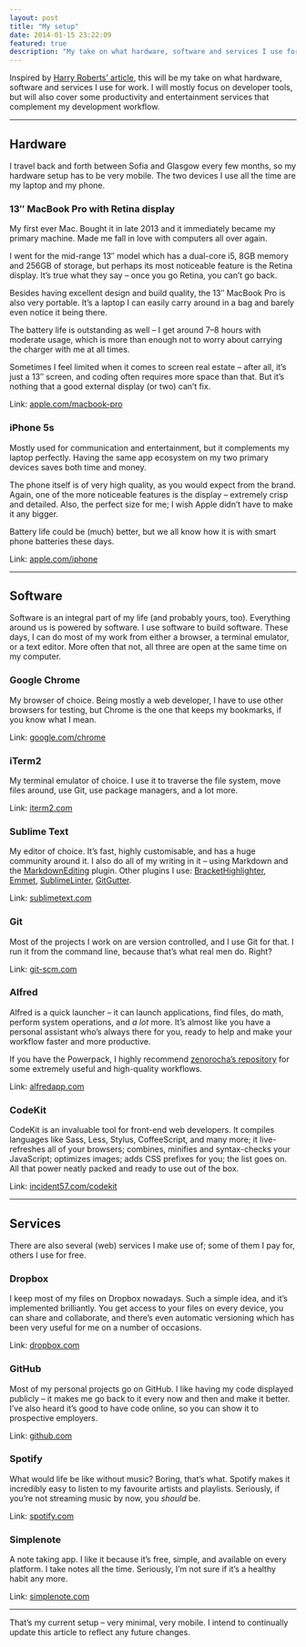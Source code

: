 ```yaml
---
layout: post
title: "My setup"
date: 2014-01-15 23:22:09
featured: true
description: "My take on what hardware, software and services I use for work"
---
```


Inspired by [Harry Roberts’ article](http://csswizardry.com/2013/12/my-setup/), this will be my take on what hardware, software and services I use for work. I will mostly focus on developer tools, but will also cover some productivity and entertainment services that complement my development workflow.

---

## Hardware

I travel back and forth between Sofia and Glasgow every few months, so my hardware setup has to be very mobile. The two devices I use all the time are my laptop and my phone.

### 13″ MacBook Pro with Retina display

My first ever Mac. Bought it in late 2013 and it immediately became my primary machine. Made me fall in love with computers all over again.

I went for the mid-range 13″ model which has a dual-core i5, 8GB memory and 256GB of storage, but perhaps its most noticeable feature is the Retina display. It’s true what they say – once you go Retina, you can’t go back.

Besides having excellent design and build quality, the 13″ MacBook Pro is also very portable. It’s a laptop I can easily carry around in a bag and barely even notice it being there.

The battery life is outstanding as well – I get around 7–8 hours with moderate usage, which is more than enough not to worry about carrying the charger with me at all times.

Sometimes I feel limited when it comes to screen real estate – after all, it’s just a 13″ screen, and coding often requires more space than that. But it’s nothing that a good external display (or two) can’t fix.

Link: [apple.com/macbook-pro](http://www.apple.com/macbook-pro/)

### iPhone 5s

Mostly used for communication and entertainment, but it complements my laptop perfectly. Having the same app ecosystem on my two primary devices saves both time and money.

The phone itself is of very high quality, as you would expect from the brand. Again, one of the more noticeable features is the display – extremely crisp and detailed. Also, the perfect size for me; I wish Apple didn’t have to make it any bigger.

Battery life could be (much) better, but we all know how it is with smart phone batteries these days.

Link: [apple.com/iphone](http://www.apple.com/iphone/)

---

## Software

Software is an integral part of my life (and probably yours, too). Everything around us is powered by software. I use software to build software. These days, I can do most of my work from either a browser, a terminal emulator, or a text editor. More often that not, all three are open at the same time on my computer.

### Google Chrome

My browser of choice. Being mostly a web developer, I have to use other browsers for testing, but Chrome is the one that keeps my bookmarks, if you know what I mean.

Link: [google.com/chrome](https://www.google.com/intl/en/chrome/browser/)

### iTerm2

My terminal emulator of choice. I use it to traverse the file system, move files around, use Git, use package managers, and a lot more.

Link: [iterm2.com](http://www.iterm2.com/)

### Sublime Text

My editor of choice. It’s fast, highly customisable, and has a huge community around it. I also do all of my writing in it – using Markdown and the [MarkdownEditing](https://github.com/SublimeText-Markdown/MarkdownEditing) plugin. Other plugins I use: [BracketHighlighter](https://github.com/facelessuser/BracketHighlighter), [Emmet](https://github.com/sergeche/emmet-sublime), [SublimeLinter](https://github.com/SublimeLinter/SublimeLinter3), [GitGutter](https://github.com/jisaacks/GitGutter).

Link: [sublimetext.com](http://www.sublimetext.com/)

### Git

Most of the projects I work on are version controlled, and I use Git for that. I run it from the command line, because that’s what real men do. Right?

Link: [git-scm.com](http://git-scm.com/)

### Alfred

Alfred is a quick launcher – it can launch applications, find files, do math, perform system operations, and _a lot_ more. It’s almost like you have a personal assistant who’s always there for you, ready to help and make your workflow faster and more productive.

If you have the Powerpack, I highly recommend [zenorocha’s repository](https://github.com/zenorocha/alfred-workflows) for some extremely useful and high-quality workflows.

Link: [alfredapp.com](http://www.alfredapp.com/)

### CodeKit

CodeKit is an invaluable tool for front-end web developers. It compiles languages like Sass, Less, Stylus, CoffeeScript, and many more; it live-refreshes all of your browsers; combines, minifies and syntax-checks your JavaScript; optimizes images; adds CSS prefixes for you; the list goes on. All that power neatly packed and ready to use out of the box.

Link: [incident57.com/codekit](https://incident57.com/codekit/)

---

## Services

There are also several (web) services I make use of; some of them I pay for, others I use for free.

### Dropbox

I keep most of my files on Dropbox nowadays. Such a simple idea, and it’s implemented brilliantly. You get access to your files on every device, you can share and collaborate, and there’s even automatic versioning which has been very useful for me on a number of occasions.

Link: [dropbox.com](http://www.dropbox.com/)

### GitHub

Most of my personal projects go on GitHub. I like having my code displayed publicly – it makes me go back to it every now and then and make it better. I’ve also heard it’s good to have code online, so you can show it to prospective employers.

Link: [github.com](https://github.com/)

### Spotify

What would life be like without music? Boring, that’s what. Spotify makes it incredibly easy to listen to my favourite artists and playlists. Seriously, if you’re not streaming music by now, you _should_ be.

Link: [spotify.com](https://www.spotify.com/)

### Simplenote

A note taking app. I like it because it’s free, simple, and available on every platform. I take notes all the time. Seriously, I’m not sure if it’s a healthy habit any more.

Link: [simplenote.com](http://simplenote.com/)

---

That’s my current setup – very minimal, very mobile. I intend to continually update this article to reflect any future changes.
